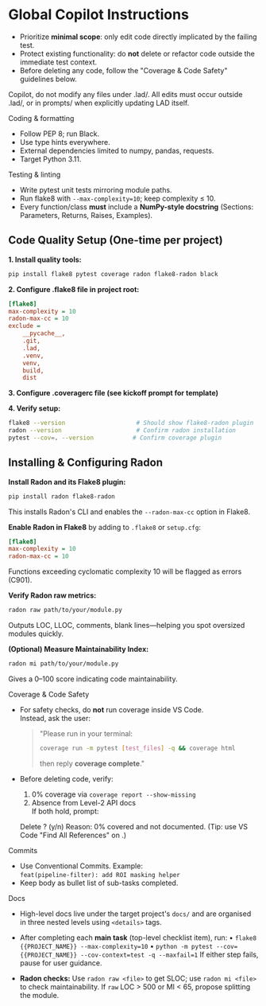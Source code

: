 # Global Copilot Instructions

* Prioritize **minimal scope**: only edit code directly implicated by the failing test.  
* Protect existing functionality: do **not** delete or refactor code outside the immediate test context.
* Before deleting any code, follow the "Coverage & Code Safety" guidelines below.

Copilot, do not modify any files under .lad/.
All edits must occur outside .lad/, or in prompts/ when explicitly updating LAD itself.

Coding & formatting
* Follow PEP 8; run Black.
* Use type hints everywhere.
* External dependencies limited to numpy, pandas, requests.
* Target Python 3.11.

Testing & linting
* Write pytest unit tests mirroring module paths.
* Run flake8 with `--max-complexity=10`; keep complexity ≤ 10.
* Every function/class **must** include a **NumPy-style docstring** (Sections: Parameters, Returns, Raises, Examples).

## Code Quality Setup (One-time per project)

**1. Install quality tools:**
```bash
pip install flake8 pytest coverage radon flake8-radon black
```

**2. Configure .flake8 file in project root:**
```ini
[flake8]
max-complexity = 10
radon-max-cc = 10
exclude = 
    __pycache__,
    .git,
    .lad,
    .venv,
    venv,
    build,
    dist
```

**3. Configure .coveragerc file (see kickoff prompt for template)**

**4. Verify setup:**
```bash
flake8 --version                    # Should show flake8-radon plugin
radon --version                     # Confirm radon installation
pytest --cov=. --version           # Confirm coverage plugin
```

## Installing & Configuring Radon

**Install Radon and its Flake8 plugin:**
```bash
pip install radon flake8-radon
```
This installs Radon's CLI and enables the `--radon-max-cc` option in Flake8.

**Enable Radon in Flake8** by adding to `.flake8` or `setup.cfg`:
```ini
[flake8]
max-complexity = 10
radon-max-cc = 10
```
Functions exceeding cyclomatic complexity 10 will be flagged as errors (C901).

**Verify Radon raw metrics:**
```bash
radon raw path/to/your/module.py
```
Outputs LOC, LLOC, comments, blank lines—helping you spot oversized modules quickly.

**(Optional) Measure Maintainability Index:**
```bash
radon mi path/to/your/module.py
```
Gives a 0–100 score indicating code maintainability.

Coverage & Code Safety
* For safety checks, do **not** run coverage inside VS Code.  
  Instead, ask the user:
  > "Please run in your terminal:  
  > ```bash
  > coverage run -m pytest [test_files] -q && coverage html
  > ```  
  > then reply **coverage complete**."

* Before deleting code, verify:
  1. 0% coverage via `coverage report --show-missing`
  2. Absence from Level-2 API docs  
  If both hold, prompt:
  
  Delete <name>? (y/n)
  Reason: 0% covered and not documented.
  (Tip: use VS Code "Find All References" on <name>.)

Commits
* Use Conventional Commits. Example:  
  `feat(pipeline-filter): add ROI masking helper`
* Keep body as bullet list of sub-tasks completed.

Docs
* High-level docs live under the target project's `docs/` and are organised in three nested levels using `<details>` tags.

* After completing each **main task** (top-level checklist item), run:
  • `flake8 {{PROJECT_NAME}} --max-complexity=10`
  • `python -m pytest --cov={{PROJECT_NAME}} --cov-context=test -q --maxfail=1`
  If either step fails, pause for user guidance.

* **Radon checks:** Use `radon raw <file>` to get SLOC; use `radon mi <file>` to check maintainability. If `raw` LOC > 500 or MI < 65, propose splitting the module.
